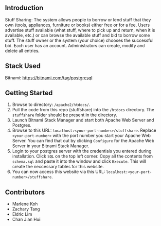 ## Introduction
Stuff Sharing: The system allows people to borrow or lend stuff that they own (tools, appliances, furniture or books) either free or for a fee. Users advertise stuff available (what stuff, where to pick up and return, when it is available, etc.) or can browse the available stuff and bid to borrow some stuff. The stuff owner or the system (your choice) chooses the successful bid. Each user has an account. Administrators can create, modify and delete all entries.

## Stack Used

Bitnami:
https://bitnami.com/tag/postgresql


## Getting Started

1. Browse to directory: `/apache2/htdocs/`.
2. Pull the code from this repo (stuffshare) into the `/htdocs` directory. The `stuffshare` folder should be present in the directory.
3. Launch Bitnami Stack Manager and start both Apache Web Server and Postgres.
4. Browse to this URL: `localhost:<your-port-number>/stuffshare`. Replace `<your-port-number>` with the port number you start your Apache Web Server. You can find that out by clicking `Configure` for the Apache Web Server in your Bitnami Stack Manager.
5. Login to your postgres server with the credentials you entered during installation. Click `SQL` on the top left corner. Copy all the contents from `schema.sql` and paste it into the window and click `Execute`. This will create the neccessary tables for this website.
5. You can now access this website via this URL: `localhost:<your-port-number>/stuffshare`.

## Contributors
- Marlene Koh 
- Zachary Tang 
- Eldric Lim 
- Chan Jian Hui 
